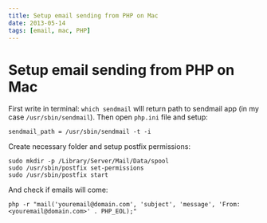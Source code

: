 ```yaml
---
title: Setup email sending from PHP on Mac
date: 2013-05-14
tags: [email, mac, PHP]
---
```


# Setup email sending from PHP on Mac

First write in terminal: `which sendmail` wlll return path to sendmail app (in my case `/usr/sbin/sendmail`). Then open `php.ini` file and setup:

```
sendmail_path = /usr/sbin/sendmail -t -i
```

Create necessary folder and setup postfix permissions:

```
sudo mkdir -p /Library/Server/Mail/Data/spool
sudo /usr/sbin/postfix set-permissions
sudo /usr/sbin/postfix start
```

And check if emails will come:

```
php -r "mail('youremail@domain.com', 'subject', 'message', 'From: <youremail@domain.com>' . PHP_EOL);"
```
